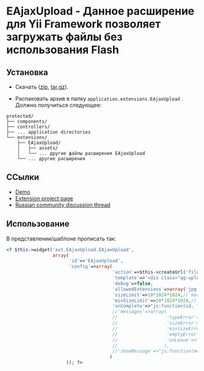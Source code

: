 EAjaxUpload - Данное расширение для Yii Framework позволяет загружать файлы без использования Flash
=======

## Установка

* Скачать ([zip](https://github.com/kosenka/EAjaxUpload/zipball/master), [tar.gz](https://github.com/kosenka/EAjaxUpload/tarball/master)).

* Распаковать архив в папку `application.extensions.EAjaxUpload` . Должно получиться следующее:

```
protected/
├── components/
├── controllers/
├── ... application directories
└── extensions/
    ├── EAjaxUpload/
    │   ├── assets/
    │   └── ... другие файлы расширения EAjaxUpload
    └── ... другие расширения
```

## ССылки

* [Demo](http://kosenka.ru/#tab1)
* [Extension project page](https://github.com/kosenka/EAjaxUpload)
* [Russian community discussion thread](http://yiiframework.ru/forum/viewtopic.php?f=9&t=2470)

## Использование
В представлении/шаблоне прописать так:

```php
<? $this->widget('ext.EAjaxUpload.EAjaxUpload',
                 array(
                       'id'=>'EAjaxUpload',
                       'config'=>array(
                                       'action'=>$this->createUrl('files/uploadByAjax'),
                                       'template'=>'<div class="qq-uploader"><div class="qq-upload-drop-area"><span>Drop files here to upload</span></div><div class="qq-upload-button">Upload a file</div><ul class="qq-upload-list"></ul></div>',
                                       'debug'=>false,
                                       'allowedExtensions'=>array('jpg'),
                                       'sizeLimit'=>10*1024*1024,// maximum file size in bytes
                                       'minSizeLimit'=>10*1024*1024,// minimum file size in bytes
                                       'onComplete'=>"js:function(id, fileName, responseJSON){ alert(fileName); }",                                       
                                       //'messages'=>array(
                                       //                  'typeError'=>"{file} has invalid extension. Only {extensions} are allowed.",
                                       //                  'sizeError'=>"{file} is too large, maximum file size is {sizeLimit}.",
                                       //                  'minSizeError'=>"{file} is too small, minimum file size is {minSizeLimit}.",
                                       //                  'emptyError'=>"{file} is empty, please select files again without it.",
                                       //                  'onLeave'=>"The files are being uploaded, if you leave now the upload will be cancelled."
                                       //                 ),
                                       //'showMessage'=>"js:function(message){ alert(message); }"
                                      )
                      )); ?>
```

